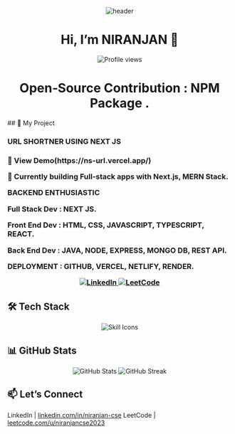 <p align="center">
  <img src="https://capsule-render.vercel.app/api?text=Hola%20Amigo's!👋&animation=fadeIn&type=waving&color=gradient&height=120" alt="header"/>
</p>

<h1 align="center">Hi, I’m NIRANJAN 👋</h1>

<p align="center">
  <img src="https://komarev.com/ghpvc/?username=niranjan20rc&style=flat-square&color=blue" alt="Profile views"/>
</p>


<h1 align="center">
  Open‑Source Contribution : NPM Package .
  
</h1>
## 🚀 My Project

<h3> URL SHORTNER USING NEXT JS<h3/>
  🔗 View Demo(https://ns-url.vercel.app/) 



🔭 Currently building Full‑stack apps with Next.js, MERN Stack.  
<p>BACKEND ENTHUSIASTIC</p> 
<p>Full Stack Dev : NEXT JS.</p>
<p>Front End Dev : HTML, CSS, JAVASCRIPT, TYPESCRIPT, REACT.</p>
<p>Back End Dev : JAVA, NODE, EXPRESS, MONGO DB, REST API.</p>
<p>DEPLOYMENT : GITHUB, VERCEL, NETLIFY, RENDER.</p>

<p align="center">
  <a href="https://www.linkedin.com/in/niranjan-cse/" target="_blank">
    <img src="https://img.shields.io/badge/LinkedIn-Connect-blue?logo=linkedin&style=for-the-badge" alt="LinkedIn"/>
  </a>
  <a href="https://leetcode.com/u/niranjancse2023/" target="_blank">
    <img src="https://img.shields.io/badge/LeetCode-Visit-orange?logo=leetcode&style=for-the-badge" alt="LeetCode"/>
  </a>
</p>

## 🛠 Tech Stack

<p align="center">
  <img src="https://skillicons.dev/icons?i=java,html,css,js,ts,react,nodejs,express,mongodb,nextjs,reactnative,netlify,vercel&theme=light" alt="Skill Icons"/>
</p>

## 📊 GitHub Stats

<p align="center">
  <img src="https://github-readme-stats.vercel.app/api?username=niranjan20rc&show_icons=true&theme=radical" alt="GitHub Stats"/>
  <img src="https://github-readme-streak-stats.herokuapp.com/?user=niranjan20rc&theme=radical" alt="GitHub Streak"/>
</p>

## 📫 Let’s Connect


 LinkedIn | [linkedin.com/in/niranjan-cse](https://www.linkedin.com/in/niranjan-cse/) 
 LeetCode | [leetcode.com/u/niranjancse2023](https://leetcode.com/u/niranjancse2023/)
